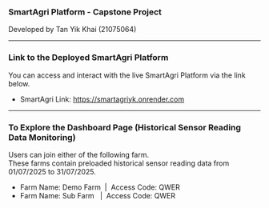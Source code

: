 ### SmartAgri Platform - Capstone Project
Developed by Tan Yik Khai (21075064)

---

### Link to the Deployed SmartAgri Platform
You can access and interact with the live SmartAgri Platform via the link below.
- SmartAgri Link: https://smartagriyk.onrender.com

---

### To Explore the Dashboard Page (Historical Sensor Reading Data Monitoring)
Users can join either of the following farm.  
These farms contain preloaded historical sensor reading data from 01/07/2025 to 31/07/2025.
- Farm Name: Demo Farm&nbsp; | &nbsp;Access Code: QWER
- Farm Name: Sub Farm&nbsp;&nbsp; | &nbsp;Access Code: QWER
